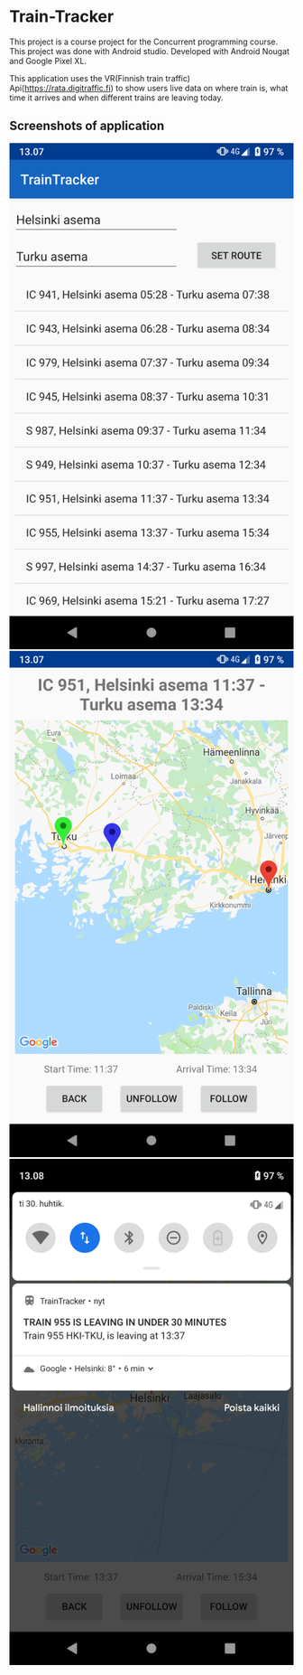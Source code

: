 # Train-Tracker

This project is a course project for the Concurrent  programming course. This project was done with Android studio. Developed with Android Nougat and Google Pixel XL. 

This application uses the VR(Finnish train traffic) Api(https://rata.digitraffic.fi) to show users live data on where train is, what time it arrives and when different trains are leaving today.

## Screenshots of application

![Start Screen](https://github.com/harjunpnik/Train-Tracker/blob/master/imgs/main.png)
![Map Screen](https://github.com/harjunpnik/Train-Tracker/blob/master/imgs/maps.png)
![Notification](https://github.com/harjunpnik/Train-Tracker/blob/master/imgs/notification.png)